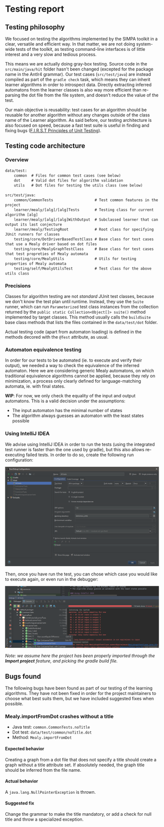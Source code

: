 # Testing report

## Testing philosophy

We focused on testing the algorithms implemented by the SIMPA toolkit in a clear, versatile and efficient way. In that
matter, we are not doing system-wide tests of the toolkit, as testing command-line interfaces is of little interest and
a very slow and tedious process.

This means we are actually doing gray-box testing. Source code in the `src/main/java/hit` folder hasn't been changed
(excepted for the package name in the Antlr4 grammar). Our test cases (`src/test/java`) are instead compiled as part of
the `gradle check` task, which means they can inherit learner algorithms in order to introspect data. Directly
extracting inferred automatons from the learner classes is also way more efficient than re-parsing the dot file from the
file system, and doesn't reduce the value of the test.

Our main objective is reusability: test cases for an algorithm should be reusable for another algorithm without any
changes outside of the class name of the Learner algorithm. As said before, our testing architecture is also focused on
speed, because a fast test suite is useful in finding and fixing bugs ([F.I.R.S.T Principles of Unit Testing](https://github.com/ghsukumar/SFDC_Best_Practices/wiki/F.I.R.S.T-Principles-of-Unit-Testing)).

## Testing code architecture

### Overview

```
data/test:
    common  # Files for common test cases (see below)
    dot     # Valid dot files for algorithm validation
    utils   # Dot files for testing the utils class (see below)

src/test/java:
    common/CommonTests                   # Test common features in the project
    learner/mealy/[alg]/[alg]Tests       # Testing class for current algorithm [alg]
    learner/mealy/[alg]/[alg]WithOutput  # Subclassed learner that can output its last conjecture
    learner/mealy/TestingRoot            # Root class for specifying JUnit runners for classes
    testing/core/DotDriverBasedTestClass # Base class for test cases that use a Mealy driver based on dot files
    testing/core/MealyGraphTestClass     # Base class for test cases that test propreties of Mealy automata
    testing/core/MealyUtils              # Utils for testing properties of Mealy automata
    testing/self/MealyUtilsTest          # Test class for the above utils class
```

### Precisions

Classes for algorithm testing are not *standard* JUnit test classes, because we don't know the test plan until runtime.
Instead, they use the `Suite` runner, which can run `Parameterized` test class instances from the collection returned by
the `public static Collection<Object[]> suite()` method implemented by target classes. This method usually calls the
`buildSuite` base class methods that lists the files contained in the `data/test/dot` folder.

Actual testing code (apart from automaton loading) is defined in the methods decored with the `@Test` attribute, as
usual.

### Automaton equivalence testing

In order for our tests to be automated (ie. to execute and verify their output), we needed a way to check the
equivalence of the inferred automaton. Here we are considering generic Mealy automatons, on which traditional
equivalence algorithms cannot be applied, because they rely on minimization, a process only clearly defined for
language-matching automata, ie. with final states.

**WIP**: For now, we only check the equality of the input and output automatons. This is a valid decision under the
assumptions:

* The input automaton has the minimal number of states
* The algorithm always guesses an automaton with the least states possible

### Using IntelliJ IDEA

We advise using IntelliJ IDEA in order to run the tests (using the integrated test runner is faster than the one used
by gradle), but this also allows re-executing failed tests. In order to do so, create the following run configuration:

![Tst configuration for IntelliJ IDEA](debug_config.png)

Then, once you have run the test, you can chose which case you would like to execute again, or even run in the debugger:

![Re-run a failed test case](failed_case.png)

*Note: we assume here the project has been properly imported through the **Import project** feature, and picking the
gradle build file.* 


## Bugs found

The following bugs have been found as part of our testing of the learning algorithms. They have not been fixed in order
for the project maintainers to choose what best suits them, but we have included suggested fixes when possible.

### Mealy.importFromDot crashes without a title

* Java test: `common.CommonTests.noTitle`
* Dot test: `data/test/common/noTitle.dot`
* Method: `Mealy.importFromDot`

#### Expected behavior

Creating a graph from a dot file that does not specify a title should create a graph without a title attribute set. If
absolutely needed, the graph title should be inferred from the file name.

#### Actual behavior

A `java.lang.NullPointerException` is thrown.

#### Suggested fix

Change the grammar to make the title mandatory, or add a check for null title and throw a specialized exception.

